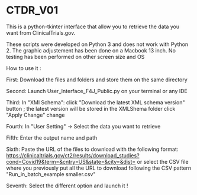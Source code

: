 
# CTDR_V01

This is a python-tkinter interface that allow you to retrieve the data you want from ClinicalTrials.gov.

These scripts were developed on Python 3 and does not work with Python 2.
The graphic adjustement has been done on a Macbook 13 inch. No testing has been performed on other screen size and OS

How to use it :

First: Download the files and folders and store them on the same directory

Second: Launch User_Interface_F4J_Public.py on your terminal or any IDE

Third: In "XMl Schema":
  click "Download the latest XML schema version" button ; the latest version will be stored in the XMLShema folder
  click "Apply Change" change
  
Fourth: In "User Setting" -> Select the data you want to retrieve

Fifth: Enter the output name and path

Sixth: Paste the URL of the files to download with the following format: 
        https://clinicaltrials.gov/ct2/results/download_studies?cond=Covid19&term=&cntry=US&state=&city=&dist=
  or select the CSV file where you previously put all the URL to download following the CSV pattern "Run_in_batch_example smaller.csv"

Seventh: Select the different option and launch it !
